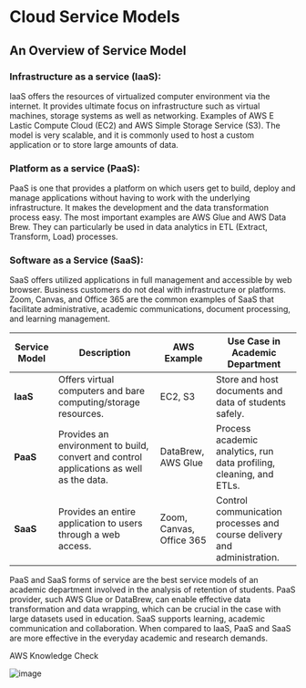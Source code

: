 # Cloud Service Models

## An Overview of Service Model

### Infrastructure as a service (IaaS):
IaaS offers the resources of virtualized computer environment via the internet. It provides ultimate focus on infrastructure such as virtual machines, storage systems as well as networking. Examples of AWS E Lastic Compute Cloud (EC2) and AWS Simple Storage Service (S3). The model is very scalable, and it is commonly used to host a custom application or to store large amounts of data.

### Platform as a service (PaaS):
PaaS is one that provides a platform on which users get to build, deploy and manage applications without having to work with the underlying infrastructure. It makes the development and the data transformation process easy. The most important examples are AWS Glue and AWS Data Brew. They can particularly be used in data analytics in ETL (Extract, Transform, Load) processes.

### Software as a Service (SaaS):
SaaS offers utilized applications in full management and accessible by web browser. Business customers do not deal with infrastructure or platforms. Zoom, Canvas, and Office 365 are the common examples of SaaS that facilitate administrative, academic communications, document processing, and learning management.

| Service Model | Description                                                                 | AWS Example                | Use Case in Academic Department                                      |
|---------------|-----------------------------------------------------------------------------|----------------------------|------------------------------------------------------------------------|
| **IaaS**      | Offers virtual computers and bare computing/storage resources.              | EC2, S3                    | Store and host documents and data of students safely.                |
| **PaaS**      | Provides an environment to build, convert and control applications as well as the data. | DataBrew, AWS Glue         | Process academic analytics, run data profiling, cleaning, and ETLs. |
| **SaaS**      | Provides an entire application to users through a web access.               | Zoom, Canvas, Office 365   | Control communication processes and course delivery and administration. |

PaaS and SaaS forms of service are the best service models of an academic department involved in the analysis of retention of students. PaaS provider, such AWS Glue or DataBrew, can enable effective data transformation and data wrapping, which can be crucial in the case with large datasets used in education. SaaS supports learning, academic communication and collaboration. When compared to IaaS, PaaS and SaaS are more effective in the everyday academic and research demands.

AWS Knowledge Check


![image](https://github.com/user-attachments/assets/ef4ffc67-1c73-43bf-af17-c4edf5f1cd68)


